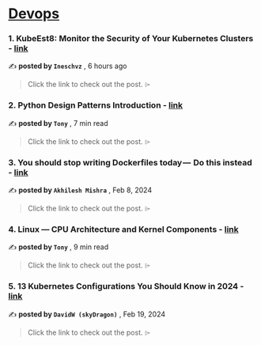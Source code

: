 
<h1><a href=https://medium.com/tag/devops/recommended target="_blank" rel="noopener noreferrer">Devops</a></h1>
<h3>1. KubeEst8: Monitor the Security of Your Kubernetes Clusters - <a href=https://medium.com/@ineschvz21/kubeest8-monitor-the-security-of-your-kubernetes-clusters-6ef01f3a7188?source=tag_recommended_feed---------0-84----------devops----------7d9c467a_d136_4c75_be5b_34381132fcbb------- target="_blank" rel="noopener noreferrer">link</a></h3>

✍️ **posted by `Ineschvz`** <date> , 6 hours ago</date>

<blockquote>Click the link to check out the post. ⌲</blockquote>

<h3>2. Python Design Patterns Introduction - <a href=https://medium.com/@tonylixu/python-design-patterns-introduction-e504200e66a6?source=tag_recommended_feed---------1-107----------devops----------7d9c467a_d136_4c75_be5b_34381132fcbb------- target="_blank" rel="noopener noreferrer">link</a></h3>

✍️ **posted by `Tony`** <date> , 7 min read</date>

<blockquote>Click the link to check out the post. ⌲</blockquote>

<h3>3. You should stop writing Dockerfiles today —  Do this instead - <a href=https://medium.com/@akhilesh-mishra/you-should-stop-writing-dockerfiles-today-do-this-instead-3cd8a44cb8b0?source=tag_recommended_feed---------2-85----------devops----------7d9c467a_d136_4c75_be5b_34381132fcbb------- target="_blank" rel="noopener noreferrer">link</a></h3>

✍️ **posted by `Akhilesh Mishra`** <date> , Feb 8, 2024</date>

<blockquote>Click the link to check out the post. ⌲</blockquote>

<h3>4. Linux — CPU Architecture and Kernel Components - <a href=https://medium.com/@tonylixu/linux-cpu-architecture-and-kernel-components-062e05c44614?source=tag_recommended_feed---------3-107----------devops----------7d9c467a_d136_4c75_be5b_34381132fcbb------- target="_blank" rel="noopener noreferrer">link</a></h3>

✍️ **posted by `Tony`** <date> , 9 min read</date>

<blockquote>Click the link to check out the post. ⌲</blockquote>

<h3>5. 13 Kubernetes Configurations You Should Know in 2024 - <a href=https://medium.com/overcast-blog/13-kubernetes-configurations-you-should-know-in-2024-54eec72f307e?source=tag_recommended_feed---------4-85----------devops----------7d9c467a_d136_4c75_be5b_34381132fcbb------- target="_blank" rel="noopener noreferrer">link</a></h3>

✍️ **posted by `DavidW (skyDragon)`** <date> , Feb 19, 2024</date>

<blockquote>Click the link to check out the post. ⌲</blockquote>


